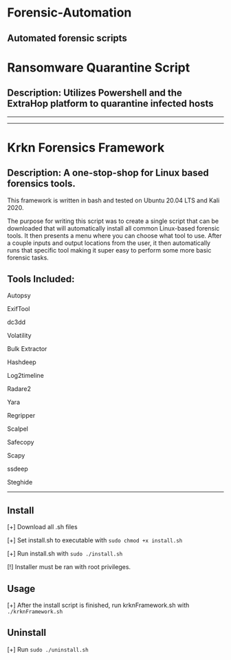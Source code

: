 # Forensic-Automation
Automated forensic scripts
---------------------------
# Ransomware Quarantine Script
## Description: Utilizes Powershell and the ExtraHop platform to quarantine infected hosts

---------------------------
---------------------------

# Krkn Forensics Framework
## Description: A one-stop-shop for Linux based forensics tools.
This framework is written in bash and tested on Ubuntu 20.04 LTS and Kali 2020.

The purpose for writing this script was to create a single script that can be downloaded that will automatically install all common Linux-based forensic tools. It then presents a menu where you can choose what tool to use. After a couple inputs and output locations from the user, it then automatically runs that specific tool making it super easy to perform some more basic forensic tasks.

## Tools Included:
  Autopsy
  
  ExifTool
  
  dc3dd
  
  Volatility
  
  Bulk Extractor
  
  Hashdeep
  
  Log2timeline
  
  Radare2
  
  Yara
  
  Regripper
  
  Scalpel
  
  Safecopy
  
  Scapy
  
  ssdeep
  
  Steghide
 
  
-------------------------
## Install
[+] Download all .sh files

[+] Set install.sh to executable with `sudo chmod +x install.sh`

[+] Run install.sh with `sudo ./install.sh`

[!] Installer must be ran with root privileges.

## Usage
[+] After the install script is finished, run krknFramework.sh with `./krknFramework.sh`

## Uninstall
[+] Run `sudo ./uninstall.sh`
